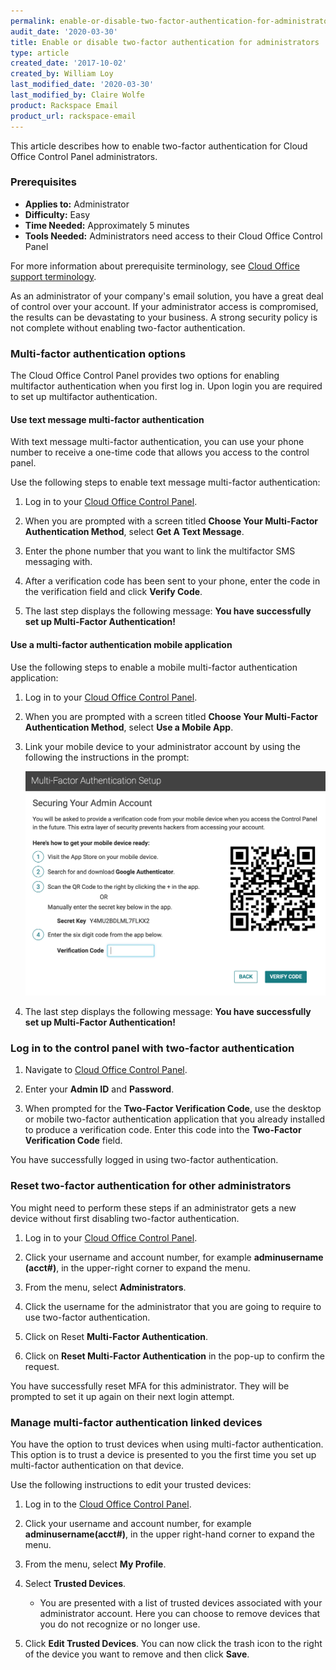 ```yaml
---
permalink: enable-or-disable-two-factor-authentication-for-administrators/
audit_date: '2020-03-30'
title: Enable or disable two-factor authentication for administrators
type: article
created_date: '2017-10-02'
created_by: William Loy
last_modified_date: '2020-03-30'
last_modified_by: Claire Wolfe
product: Rackspace Email
product_url: rackspace-email
---
```


This article describes how to enable two-factor authentication for Cloud Office Control Panel administrators.

### Prerequisites

- **Applies to:** Administrator
- **Difficulty:** Easy
- **Time Needed:** Approximately 5 minutes
- **Tools Needed:** Administrators need access to their Cloud Office Control Panel

For more information about prerequisite terminology, see [Cloud Office support terminology](/how-to/cloud-office-support-terminology).

As an administrator of your company's email solution, you have a great deal of control over your account. If your administrator access is compromised, the results can be devastating to your business. A strong security policy is not complete without enabling two-factor authentication.

### Multi-factor authentication options

The Cloud Office Control Panel provides two options for enabling multifactor authentication when you first log in. Upon login you are required to set up multifactor authentication.

#### Use text message multi-factor authentication

With text message multi-factor authentication, you can use your phone number to receive a one-time code that allows you access to the control panel.

Use the following steps to enable text message multi-factor authentication:

1. Log in to your [Cloud Office Control Panel](https://cp.rackspace.com).

2. When you are prompted with a screen titled **Choose Your Multi-Factor Authentication Method**, select **Get A Text Message**.

3. Enter the phone number that you want to link the multifactor SMS messaging with.

4. After a verification code has been sent to your phone, enter the code in the verification field and click **Verify Code**.

5. The last step displays the following message: **You have successfully set up Multi-Factor Authentication!**


#### Use a multi-factor authentication mobile application

Use the following steps to enable a mobile multi-factor authentication application:

1. Log in to your [Cloud Office Control Panel](https://cp.rackspace.com).

2. When you are prompted with a screen titled **Choose Your Multi-Factor Authentication Method**, select **Use a Mobile App**.

3. Link your mobile device to your administrator account by using the following the instructions in the prompt:

    <img src="mobile_app.png" />

4. The last step displays the following message: **You have successfully set up Multi-Factor Authentication!**

### Log in to the control panel with two-factor authentication

1. Navigate to [Cloud Office Control Panel](https://cp.rackspace.com).

2. Enter your **Admin ID** and **Password**.

3. When prompted for the **Two-Factor Verification Code**, use the desktop or mobile two-factor authentication application that you already installed to produce a verification code. Enter this code into the **Two-Factor Verification Code** field.

You have successfully logged in using two-factor authentication.

### Reset two-factor authentication for other administrators

You might need to perform these steps if an administrator gets a new device without first disabling two-factor authentication.

1. Log in to your [Cloud Office Control Panel](https://cp.rackspace.com).

2. Click your username and account number, for example **adminusername (acct#)**, in the upper-right corner to expand the menu.

3. From the menu, select **Administrators**.

4. Click the username for the administrator that you are going to require to use two-factor authentication.

5. Click on Reset **Multi-Factor Authentication**.

6. Click on **Reset Multi-Factor Authentication** in the pop-up to confirm the request.

You have successfully reset MFA for this administrator. They will be prompted to set it up again on their next login attempt.


### Manage multi-factor authentication linked devices

You have the option to trust devices when using multi-factor authentication. This option is to trust a device is presented to you the first time you set up multi-factor authentication on that device.

Use the following instructions to edit your trusted devices:

1. Log in to the [Cloud Office Control Panel](https://cp.rackspace.com).
2. Click your username and account number, for example **adminusername(acct#)**, in the upper right-hand corner to expand the menu.
3. From the menu, select **My Profile**.
4. Select **Trusted Devices**.

    - You are presented with a list of trusted devices associated with your administrator account. Here you can choose to remove devices that you do not recognize or no longer use.

5. Click **Edit Trusted Devices**. You can now click the trash icon to the right of the device you want to remove and then click **Save**.
